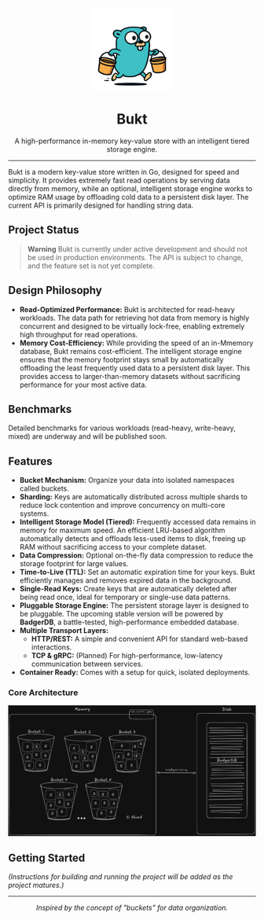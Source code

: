 <div align="center">
  <img src="./readme/bukt_icon.png" alt="Bukt Logo" width="170">
  <h1 align="center">Bukt</h1>
  <p align="center">
    A high-performance in-memory key-value store with an intelligent tiered storage engine.
  </p>
</div>

---

Bukt is a modern key-value store written in Go, designed for speed and simplicity. It provides extremely fast read operations by serving data directly from memory, while an optional, intelligent storage engine works to optimize RAM usage by offloading cold data to a persistent disk layer. The current API is primarily designed for handling string data.

## Project Status

> **Warning**
> Bukt is currently under active development and should not be used in production environments. The API is subject to change, and the feature set is not yet complete.


## Design Philosophy

-   **Read-Optimized Performance:** Bukt is architected for read-heavy workloads. The data path for retrieving hot data from memory is highly concurrent and designed to be virtually lock-free, enabling extremely high throughput for read operations.
-   **Memory Cost-Efficiency:** While providing the speed of an in-Mmemory database, Bukt remains cost-efficient. The intelligent storage engine ensures that the memory footprint stays small by automatically offloading the least frequently used data to a persistent disk layer. This provides access to larger-than-memory datasets without sacrificing performance for your most active data.

## Benchmarks

Detailed benchmarks for various workloads (read-heavy, write-heavy, mixed) are underway and will be published soon.

## Features

- **Bucket Mechanism:** Organize your data into isolated namespaces called buckets.
- **Sharding:** Keys are automatically distributed across multiple shards to reduce lock contention and improve concurrency on multi-core systems.
- **Intelligent Storage Model (Tiered):** Frequently accessed data remains in memory for maximum speed. An efficient LRU-based algorithm automatically detects and offloads less-used items to disk, freeing up RAM without sacrificing access to your complete dataset.
- **Data Compression:** Optional on-the-fly data compression to reduce the storage footprint for large values.
- **Time-to-Live (TTL):** Set an automatic expiration time for your keys. Bukt efficiently manages and removes expired data in the background.
- **Single-Read Keys:** Create keys that are automatically deleted after being read once, ideal for temporary or single-use data patterns.
- **Pluggable Storage Engine:** The persistent storage layer is designed to be pluggable. The upcoming stable version will be powered by **BadgerDB**, a battle-tested, high-performance embedded database.
- **Multiple Transport Layers:**
  - **HTTP/REST:** A simple and convenient API for standard web-based interactions.
  - **TCP & gRPC:** (Planned) For high-performance, low-latency communication between services.
- **Container Ready:** Comes with a setup for quick, isolated deployments.

### Core Architecture

<div align="center">
  <img src="./readme/schema.png" alt="Bukt Schema" width="600">
</div>

## Getting Started

*(Instructions for building and running the project will be added as the project matures.)*

---

<p align="center">
  <em>Inspired by the concept of "buckets" for data organization.</em>
</p>
